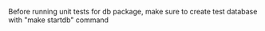 
Before running unit tests for db package, make sure to create test database with "make startdb" command
